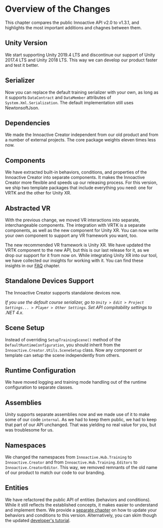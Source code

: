 # Overview of the Changes

This chapter compares the public Innoactive API v2.0 to v1.3.1, and highlights the most important additions and chagnes between them.

## Unity Version

We start supporting Unity 2019.4 LTS and discontinue our support of Unity 2017.4 LTS and Unity 2018 LTS. This way we can develop our product faster and test it better.

## Serializer

Now you can replace the default training serializer with your own, as long as it supports `DataContract` and `DataMember` attributes of `System.Xml.Serialization`. The default implementation still uses NewtonsoftJson.

## Dependencies

We made the Innoactive Creator independent from our old product and from a number of external projects. The core package weights eleven times less now.

## Components

We have extracted built-in behaviors, conditions, and properties of the Innoactive Creator into separate components. It makes the Innoactive Creator more flexible and speeds up our releasing process. For this version, we ship two template packages that include everything you need: one for VRTK and the other for Unity XR.

## Abstracted VR

With the previous change, we moved VR interactions into separate, interchangeable components. The integration with VRTK is a separate components, as well as the new component for Unity XR. You can now write your own component to support any VR framework you want, too.

The new recommended VR framework is Unity XR. We have updated the VRTK component to the new API, but this is our last release for it, as we drop our support for it from now on. While integrating Unity XR into our tool, we have collected our insights for working with it. You can find these insights in our [FAQ](03-unity-xr-faq.md) chapter.

## Standalone Devices Support

The Innoactive Creator supports standalone devices now. 

*If you use the default course serializer, go to `Unity > Edit > Project Settings... > Player > Other Settings`. Set API compitability settings to .NET 4.x.*

## Scene Setup

Instead of overriding `SetupTrainingScene()` method of the `DefaultRuntimeConfiguration`, you should inherit from the `Innoactive.Creator.Utils.SceneSetup` class. Now any component or template can setup the scene independently from others.

## Runtime Configuration

We have moved logging and training mode handling out of the runtime configuration to separate classes.

## Assemblies

Unity supports separate assemblies now and we made use of it to make some of our code `internal`. As we had to keep them public, we had to keep that part of our API unchanged. That was yielding no real value for you, but was troublesome for us.

## Namespaces

We changed the namespaces from `Innoactive.Hub.Training` to `Innoactive.Creator` and from `Innoactive.Hub.Training.Editors` to `Innoactive.CreatorEditor`. This way, we removed remnants of the old name of our product to match our code to our branding.

## Entities

We have refactored the public API of entities (behaviors and conditions). While it still reflects the established concepts, it makes easier to understand and implement them. We provide a [separate chapter](02-update-behaviors-and-conditions.md) on how to update your behaviors and conditions to this version. Alternatively, you can skim though the updated [developer's tutorial](../developer/index.md).